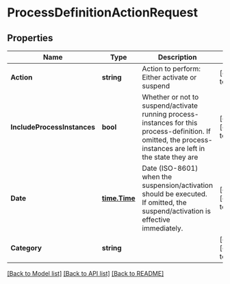 # ProcessDefinitionActionRequest

## Properties
Name | Type | Description | Notes
------------ | ------------- | ------------- | -------------
**Action** | **string** | Action to perform: Either activate or suspend | [default to null]
**IncludeProcessInstances** | **bool** | Whether or not to suspend/activate running process-instances for this process-definition. If omitted, the process-instances are left in the state they are | [optional] [default to null]
**Date** | [**time.Time**](time.Time.md) | Date (ISO-8601) when the suspension/activation should be executed. If omitted, the suspend/activation is effective immediately. | [optional] [default to null]
**Category** | **string** |  | [optional] [default to null]

[[Back to Model list]](../README.md#documentation-for-models) [[Back to API list]](../README.md#documentation-for-api-endpoints) [[Back to README]](../README.md)

